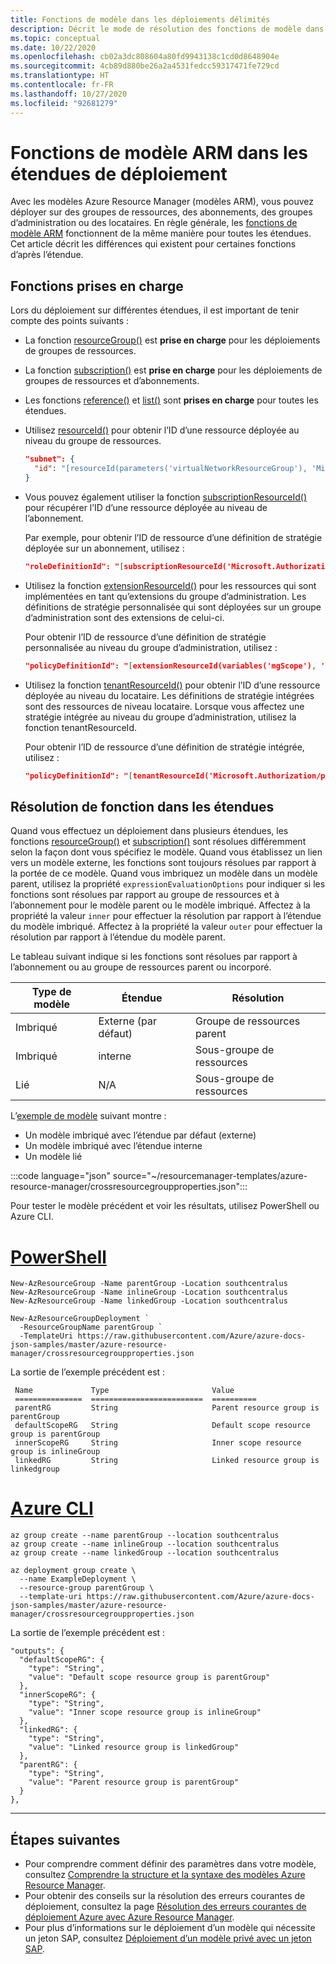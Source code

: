 ```yaml
---
title: Fonctions de modèle dans les déploiements délimités
description: Décrit le mode de résolution des fonctions de modèle dans les déploiements délimités. Les étendues peuvent être un locataire, des groupes de ressources, des abonnements et des groupes de ressources.
ms.topic: conceptual
ms.date: 10/22/2020
ms.openlocfilehash: cb02a3dc808604a80fd9943138c1cd0d8648904e
ms.sourcegitcommit: 4cb89d880be26a2a4531fedcc59317471fe729cd
ms.translationtype: HT
ms.contentlocale: fr-FR
ms.lasthandoff: 10/27/2020
ms.locfileid: "92681279"
---
```

# <a name="arm-template-functions-in-deployment-scopes"></a>Fonctions de modèle ARM dans les étendues de déploiement

Avec les modèles Azure Resource Manager (modèles ARM), vous pouvez déployer sur des groupes de ressources, des abonnements, des groupes d’administration ou des locataires. En règle générale, les [fonctions de modèle ARM](template-functions.md) fonctionnent de la même manière pour toutes les étendues. Cet article décrit les différences qui existent pour certaines fonctions d’après l’étendue.

## <a name="supported-functions"></a>Fonctions prises en charge

Lors du déploiement sur différentes étendues, il est important de tenir compte des points suivants :

* La fonction [resourceGroup()](template-functions-resource.md#resourcegroup) est **prise en charge** pour les déploiements de groupes de ressources.
* La fonction [subscription()](template-functions-resource.md#subscription) est **prise en charge** pour les déploiements de groupes de ressources et d’abonnements.
* Les fonctions [reference()](template-functions-resource.md#reference) et [list()](template-functions-resource.md#list) sont **prises en charge** pour toutes les étendues.
* Utilisez [resourceId()](template-functions-resource.md#resourceid) pour obtenir l’ID d’une ressource déployée au niveau du groupe de ressources.

  ```json
  "subnet": {
    "id": "[resourceId(parameters('virtualNetworkResourceGroup'), 'Microsoft.Network/virtualNetworks/subnets', parameters('virtualNetworkName'), parameters('subnet1Name'))]"
  }
  ```

* Vous pouvez également utiliser la fonction [subscriptionResourceId()](template-functions-resource.md#subscriptionresourceid) pour récupérer l’ID d’une ressource déployée au niveau de l’abonnement.

  Par exemple, pour obtenir l’ID de ressource d’une définition de stratégie déployée sur un abonnement, utilisez :

  ```json
  "roleDefinitionId": "[subscriptionResourceId('Microsoft.Authorization/roleDefinitions', 'acdd72a7-3385-48ef-bd42-f606fba81ae7')]"
  ```

* Utilisez la fonction [extensionResourceId()](template-functions-resource.md#extensionresourceid) pour les ressources qui sont implémentées en tant qu’extensions du groupe d’administration. Les définitions de stratégie personnalisée qui sont déployées sur un groupe d’administration sont des extensions de celui-ci.

  Pour obtenir l’ID de ressource d’une définition de stratégie personnalisée au niveau du groupe d’administration, utilisez :
  
  ```json
  "policyDefinitionId": "[extensionResourceId(variables('mgScope'), 'Microsoft.Authorization/policyDefinitions', parameters('policyDefinitionID'))]"
  ```

* Utilisez la fonction [tenantResourceId()](template-functions-resource.md#tenantresourceid) pour obtenir l’ID d’une ressource déployée au niveau du locataire. Les définitions de stratégie intégrées sont des ressources de niveau locataire. Lorsque vous affectez une stratégie intégrée au niveau du groupe d’administration, utilisez la fonction tenantResourceId.

  Pour obtenir l’ID de ressource d’une définition de stratégie intégrée, utilisez :
  
  ```json
  "policyDefinitionId": "[tenantResourceId('Microsoft.Authorization/policyDefinitions', parameters('policyDefinitionID'))]"
  ```

## <a name="function-resolution-in-scopes"></a>Résolution de fonction dans les étendues

Quand vous effectuez un déploiement dans plusieurs étendues, les fonctions [resourceGroup()](template-functions-resource.md#resourcegroup) et [subscription()](template-functions-resource.md#subscription) sont résolues différemment selon la façon dont vous spécifiez le modèle. Quand vous établissez un lien vers un modèle externe, les fonctions sont toujours résolues par rapport à la portée de ce modèle. Quand vous imbriquez un modèle dans un modèle parent, utilisez la propriété `expressionEvaluationOptions` pour indiquer si les fonctions sont résolues par rapport au groupe de ressources et à l’abonnement pour le modèle parent ou le modèle imbriqué. Affectez à la propriété la valeur `inner` pour effectuer la résolution par rapport à l’étendue du modèle imbriqué. Affectez à la propriété la valeur `outer` pour effectuer la résolution par rapport à l’étendue du modèle parent.

Le tableau suivant indique si les fonctions sont résolues par rapport à l’abonnement ou au groupe de ressources parent ou incorporé.

| Type de modèle | Étendue | Résolution |
| ------------- | ----- | ---------- |
| Imbriqué        | Externe (par défaut) | Groupe de ressources parent |
| Imbriqué        | interne | Sous-groupe de ressources |
| Lié        | N/A   | Sous-groupe de ressources |

L’[exemple de modèle](https://github.com/Azure/azure-docs-json-samples/blob/master/azure-resource-manager/crossresourcegroupproperties.json) suivant montre :

* Un modèle imbriqué avec l’étendue par défaut (externe)
* Un modèle imbriqué avec l’étendue interne
* Un modèle lié

:::code language="json" source="~/resourcemanager-templates/azure-resource-manager/crossresourcegroupproperties.json":::

Pour tester le modèle précédent et voir les résultats, utilisez PowerShell ou Azure CLI.

# <a name="powershell"></a>[PowerShell](#tab/azure-powershell)

```azurepowershell-interactive
New-AzResourceGroup -Name parentGroup -Location southcentralus
New-AzResourceGroup -Name inlineGroup -Location southcentralus
New-AzResourceGroup -Name linkedGroup -Location southcentralus

New-AzResourceGroupDeployment `
  -ResourceGroupName parentGroup `
  -TemplateUri https://raw.githubusercontent.com/Azure/azure-docs-json-samples/master/azure-resource-manager/crossresourcegroupproperties.json
```

La sortie de l’exemple précédent est :

```output
 Name             Type                       Value
 ===============  =========================  ==========
 parentRG         String                     Parent resource group is parentGroup
 defaultScopeRG   String                     Default scope resource group is parentGroup
 innerScopeRG     String                     Inner scope resource group is inlineGroup
 linkedRG         String                     Linked resource group is linkedgroup
```

# <a name="azure-cli"></a>[Azure CLI](#tab/azure-cli)

```azurecli-interactive
az group create --name parentGroup --location southcentralus
az group create --name inlineGroup --location southcentralus
az group create --name linkedGroup --location southcentralus

az deployment group create \
  --name ExampleDeployment \
  --resource-group parentGroup \
  --template-uri https://raw.githubusercontent.com/Azure/azure-docs-json-samples/master/azure-resource-manager/crossresourcegroupproperties.json
```

La sortie de l’exemple précédent est :

```output
"outputs": {
  "defaultScopeRG": {
    "type": "String",
    "value": "Default scope resource group is parentGroup"
  },
  "innerScopeRG": {
    "type": "String",
    "value": "Inner scope resource group is inlineGroup"
  },
  "linkedRG": {
    "type": "String",
    "value": "Linked resource group is linkedGroup"
  },
  "parentRG": {
    "type": "String",
    "value": "Parent resource group is parentGroup"
  }
},
```

---

## <a name="next-steps"></a>Étapes suivantes

* Pour comprendre comment définir des paramètres dans votre modèle, consultez [Comprendre la structure et la syntaxe des modèles Azure Resource Manager](template-syntax.md).
* Pour obtenir des conseils sur la résolution des erreurs courantes de déploiement, consultez la page [Résolution des erreurs courantes de déploiement Azure avec Azure Resource Manager](common-deployment-errors.md).
* Pour plus d’informations sur le déploiement d’un modèle qui nécessite un jeton SAP, consultez [Déploiement d’un modèle privé avec un jeton SAP](secure-template-with-sas-token.md).
